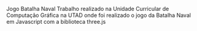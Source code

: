 Jogo Batalha Naval
Trabalho realizado na Unidade Curricular de Computação Gráfica na UTAD onde foi realizado o jogo da Batalha Naval em Javascript com a biblioteca three.js
